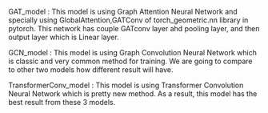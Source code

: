 GAT_model : This model is using Graph Attention Neural Network and specially using  GlobalAttention,GATConv of torch_geometric.nn library in pytorch. This network has couple GATconv layer ahd pooling layer, and then output layer which is Linear layer.

GCN_model : This model is using Graph Convolution Neural Network which is classic and very common method for training. We are going to compare to other two models how different result will have.

TransformerConv_model : This model is using Transformer Convolution Neural Network which is pretty new method. As a result, this model has the best result from these 3 models.
